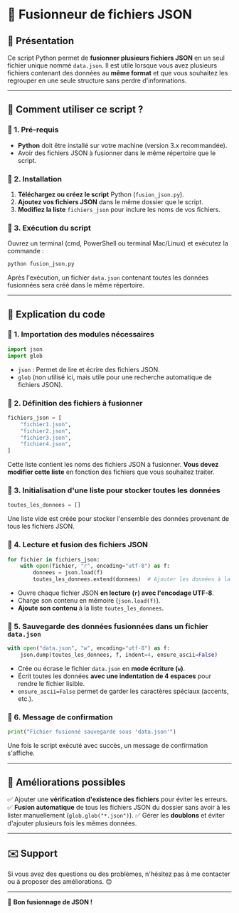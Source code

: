 # 📌 Fusionneur de fichiers JSON

## 📖 Présentation
Ce script Python permet de **fusionner plusieurs fichiers JSON** en un seul fichier unique nommé `data.json`. Il est utile lorsque vous avez plusieurs fichiers contenant des données au **même format** et que vous souhaitez les regrouper en une seule structure sans perdre d'informations.

---

## 🚀 Comment utiliser ce script ?

### 🔹 1. Pré-requis
- **Python** doit être installé sur votre machine (version 3.x recommandée).
- Avoir des fichiers JSON à fusionner dans le même répertoire que le script.

### 🔹 2. Installation
1. **Téléchargez ou créez le script** Python (`fusion_json.py`).
2. **Ajoutez vos fichiers JSON** dans le même dossier que le script.
3. **Modifiez la liste** `fichiers_json` pour inclure les noms de vos fichiers.

### 🔹 3. Exécution du script
Ouvrez un terminal (cmd, PowerShell ou terminal Mac/Linux) et exécutez la commande :

```sh
python fusion_json.py
```

Après l'exécution, un fichier `data.json` contenant toutes les données fusionnées sera créé dans le même répertoire.

---

## 📜 Explication du code

### 🔹 1. Importation des modules nécessaires
```python
import json
import glob
```
- `json` : Permet de lire et écrire des fichiers JSON.
- `glob` (non utilisé ici, mais utile pour une recherche automatique de fichiers JSON).

### 🔹 2. Définition des fichiers à fusionner
```python
fichiers_json = [
    "fichier1.json",
    "fichier2.json",
    "fichier3.json",
    "fichier4.json",
]
```
Cette liste contient les noms des fichiers JSON à fusionner. **Vous devez modifier cette liste** en fonction des fichiers que vous souhaitez traiter.

### 🔹 3. Initialisation d'une liste pour stocker toutes les données
```python
toutes_les_donnees = []
```
Une liste vide est créée pour stocker l'ensemble des données provenant de tous les fichiers JSON.

### 🔹 4. Lecture et fusion des fichiers JSON
```python
for fichier in fichiers_json:
    with open(fichier, "r", encoding="utf-8") as f:
        donnees = json.load(f)
        toutes_les_donnees.extend(donnees)  # Ajouter les données à la liste principale
```
- Ouvre chaque fichier JSON **en lecture (`r`) avec l'encodage UTF-8**.
- Charge son contenu en mémoire (`json.load(f)`).
- **Ajoute son contenu** à la liste `toutes_les_donnees`.

### 🔹 5. Sauvegarde des données fusionnées dans un fichier `data.json`
```python
with open("data.json", "w", encoding="utf-8") as f:
    json.dump(toutes_les_donnees, f, indent=4, ensure_ascii=False)
```
- Crée ou écrase le fichier `data.json` en **mode écriture (`w`)**.
- Écrit toutes les données **avec une indentation de 4 espaces** pour rendre le fichier lisible.
- `ensure_ascii=False` permet de garder les caractères spéciaux (accents, etc.).

### 🔹 6. Message de confirmation
```python
print("Fichier fusionné sauvegardé sous 'data.json'")
```
Une fois le script exécuté avec succès, un message de confirmation s'affiche.

---

## 🔧 Améliorations possibles
✅ Ajouter une **vérification d'existence des fichiers** pour éviter les erreurs.
✅ **Fusion automatique** de tous les fichiers JSON du dossier sans avoir à les lister manuellement (`glob.glob("*.json")`).
✅ Gérer les **doublons** et éviter d'ajouter plusieurs fois les mêmes données.

---

## ✉️ Support
Si vous avez des questions ou des problèmes, n'hésitez pas à me contacter ou à proposer des améliorations. 😊

---

🚀 **Bon fusionnage de JSON !**

